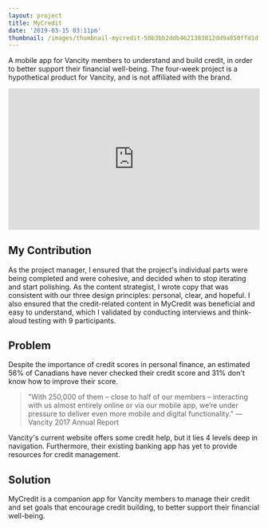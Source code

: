 ```yaml
---
layout: project
title: MyCredit
date: '2019-03-15 03:11pm'
thumbnail: /images/thumbnail-mycredit-50b3bb2ddb4621383812dd9a850ffd1d.jpg
---
```

A mobile app for Vancity members to understand and build credit, in order to better support their financial well-being. The four-week project is a hypothetical product for Vancity, and is not affiliated with the brand.

<div style="padding: 56.25% 0px 0px; position: relative;"><iframe title="MyCredit Introduction Video" src="https://player.vimeo.com/video/305425536?byline=0&amp;portrait=0" style="position: absolute; top: 0px; left: 0px; width: 100%; height: 100%;" webkitallowfullscreen="true" mozallowfullscreen="true" allowfullscreen="" frameborder="0"></iframe></div>

## My Contribution

As the project manager, I ensured that the project's individual parts were being completed and were cohesive, and decided when to stop iterating and start polishing. As the content strategist, I wrote copy that was consistent with our three design principles: personal, clear, and hopeful. I also ensured that the credit-related content in MyCredit was beneficial and easy to understand, which I validated by conducting interviews and think-aloud testing with 9 participants.

## Problem

Despite the importance of credit scores in personal finance, an estimated 56% of Canadians have never checked their credit score and 31% don't know how to improve their score.

> "With 250,000 of them – close to half of our members – interacting with us almost entirely online or via our mobile app, we’re under pressure to deliver even more mobile and digital functionality." — Vancity 2017 Annual Report

Vancity's current website offers some credit help, but it lies 4 levels deep in navigation. Furthermore, their existing banking app has yet to provide resources for credit management.

## Solution

MyCredit is a companion app for Vancity members to manage their credit and set goals that encourage credit building, to better support their financial well-being.
